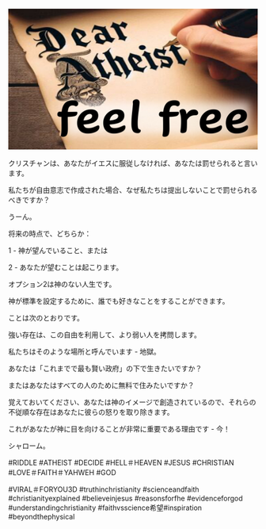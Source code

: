 ![Video cover image](../cover.jpg "cover photo")

クリスチャンは、あなたがイエスに服従しなければ、あなたは罰せられると言います。

私たちが自由意志で作成された場合、なぜ私たちは提出しないことで罰せられるべきですか？

うーん。

将来の時点で、どちらか：

1  - 神が望んでいること、または

2  - あなたが望むことは起こります。

オプション2は神のない人生です。

神が標準を設定するために、誰でも好きなことをすることができます。

ことは次のとおりです。

強い存在は、この自由を利用して、より弱い人を拷問します。

私たちはそのような場所と呼んでいます - 地獄。

あなたは「これまでで最も賢い政府」の下で生きたいですか？

またはあなたはすべての人のために無料で住みたいですか？

覚えておいてください、あなたは神のイメージで創造されているので、それらの不従順な存在はあなたに彼らの怒りを取り除きます。

これがあなたが神に目を向けることが非常に重要である理由です - 今！

シャローム。

#RIDDLE #ATHEIST #DECIDE #HELL＃HEAVEN #JESUS #CHRISTIAN #LOVE＃FAITH＃YAHWEH #GOD

#VIRAL＃FORYOU3D #truthinchristianity #scienceandfaith #christianityexplained #believeinjesus #reasonsforfhe #evidenceforgod #understandingchristianity #faithvsscience希望#inspiration #beyondthephysical